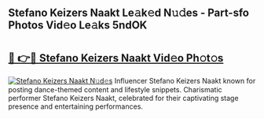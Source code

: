 ## Stefano Keizers Naakt Le𝚊k𝚎d N𝚞𝚍es - Part-sfo Photos Vid𝚎o Le𝚊ks 5ndOK

# <h2><a href="http://fb50tid.evod.top/?m=Stefano+Keizers+Naakt">🔗 👉🔴 Stefano Keizers Naakt Vid𝚎o Ph𝚘t𝚘s</a></h2>

[![Stefano Keizers Naakt N𝚞d𝚎s](https://i.imgur.com/8V9OHl7.gif)](http://fb50tid.evod.top/?m=Stefano+Keizers+Naakt)
Influencer Stefano Keizers Naakt known for posting dance-themed content and lifestyle snippets. Charismatic performer Stefano Keizers Naakt, celebrated for their captivating stage presence and entertaining performances. 
